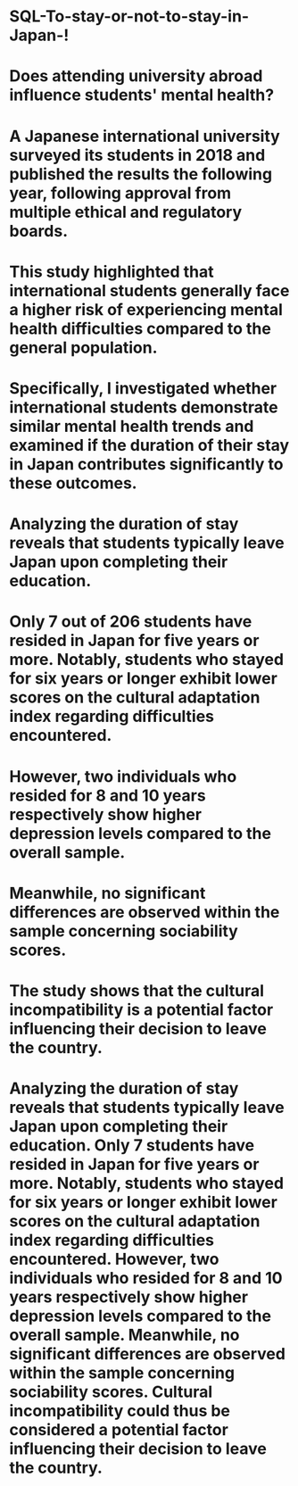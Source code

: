 # SQL-To-stay-or-not-to-stay-in-Japan-!
# Does attending university abroad influence students' mental health? 
# A Japanese international university surveyed its students in 2018 and published the results the following year, following approval from multiple ethical and regulatory boards.
# This study highlighted that international students generally face a higher risk of experiencing mental health difficulties compared to the general population. 
# Specifically, I investigated whether international students demonstrate similar mental health trends and examined if the duration of their stay in Japan contributes significantly to these outcomes.
# Analyzing the duration of stay reveals that students typically leave Japan upon completing their education. 
# Only 7 out of 206 students have resided in Japan for five years or more. Notably, students who stayed for six years or longer exhibit lower scores on the cultural adaptation index regarding difficulties encountered. 
# However, two individuals who resided for 8 and 10 years respectively show higher depression levels compared to the overall sample. 
# Meanwhile, no significant differences are observed within the sample concerning sociability scores. 
# The study shows that the cultural incompatibility is a potential factor influencing their decision to leave the country.
# Analyzing the duration of stay reveals that students typically leave Japan upon completing their education. Only 7 students have resided in Japan for five years or more. Notably, students who stayed for six years or longer exhibit lower scores on the cultural adaptation index regarding difficulties encountered. However, two individuals who resided for 8 and 10 years respectively show higher depression levels compared to the overall sample. Meanwhile, no significant differences are observed within the sample concerning sociability scores. Cultural incompatibility could thus be considered a potential factor influencing their decision to leave the country.
